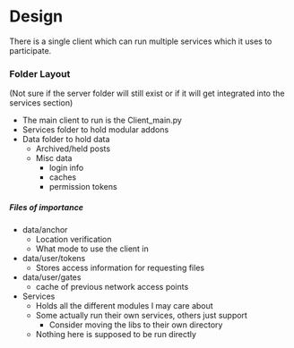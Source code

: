 # Design
There is a single client which can run multiple services which it uses to participate.

### Folder Layout
(Not sure if the server folder will still exist or if it will get integrated into the services section)

- The main client to run is the Client_main.py
- Services folder to hold modular addons 
- Data folder to hold data
  - Archived/held posts
  - Misc data
    - login info
    - caches
    - permission tokens

##### Files of importance
- data/anchor
  - Location verification
  - What mode to use the client in
- data/user/tokens
  - Stores access information for requesting files
- data/user/gates
  - cache of previous network access points
- Services
  - Holds all the different modules I may care about
  - Some actually run their own services, others just support
    - Consider moving the libs to their own directory
  - Nothing here is supposed to be run directly